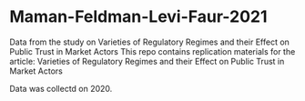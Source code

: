 # Maman-Feldman-Levi-Faur-2021
Data from the study on Varieties of Regulatory Regimes and their Effect on Public Trust in Market Actors
This repo contains replication materials for the article:
Varieties of Regulatory Regimes and their Effect on Public Trust in Market Actors

Data was collectd on 2020.
